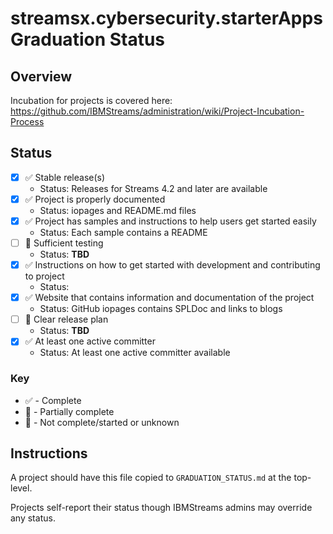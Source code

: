 # streamsx.cybersecurity.starterApps Graduation Status


## Overview
Incubation for projects is covered here: https://github.com/IBMStreams/administration/wiki/Project-Incubation-Process

## Status

- [x] :white_check_mark: Stable release(s)
  * Status: Releases for Streams 4.2 and later are available
- [x] :white_check_mark: Project is properly documented
  * Status: iopages and README.md files
- [x] :white_check_mark: Project has samples and instructions to help users get started easily
  * Status: Each sample contains a README
- [ ] :red_circle: Sufficient testing
  * Status: **TBD**
- [x] :white_check_mark: Instructions on how to get started with development and contributing to project
  * Status: 
- [x] :white_check_mark: Website that contains information and documentation of the project
  * Status: GitHub iopages contains SPLDoc and links to blogs
- [ ] :red_circle: Clear release plan
  * Status: **TBD**
- [x] :white_check_mark: At least one active committer
  * Status: At least one active committer available

### Key
* :white_check_mark: - Complete
* :large_orange_diamond: - Partially complete
* :red_circle: - Not complete/started or unknown

## Instructions
A project should have this file copied to `GRADUATION_STATUS.md` at the top-level.

Projects self-report their status though IBMStreams admins may override any status.
